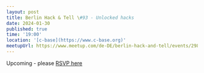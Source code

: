 ```yaml
---
layout: post
title: Berlin Hack & Tell \#93 - Unlocked hacks
date: 2024-01-30
published: true
time: '19:00'
location: '[c-base](https://www.c-base.org)'
meetupUrl: https://www.meetup.com/de-DE/berlin-hack-and-tell/events/298735235
---
```


Upcoming - please [RSVP here](https://www.meetup.com/de-DE/berlin-hack-and-tell/events/298735235)


